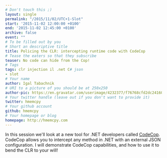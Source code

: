 ```yaml
---
# Don't touch this ;)
layout: single
permalink: "/2015/11/02/UTC+1-Slot"
start: '2015-11-02 12:00:00 +0100'
end: '2015-11-02 12:45:00 +0100'
archive: false
event: ""
# To be filled out by you
# Short an descriptive title
title: Policing the CLR: intercepting runtime code with CodeCop
# Tease the eaters so that they subscribe
teaser: No code can hide from the Cop!
# Tags
tags: clr injection il .net C# json
- slot
# Your name
author: Igal Tabachnik
# URI to a picture of you should be at 250x250
author-pic: https://en.gravatar.com/userimage/4232377/f76768cfd2dc24160e26ff3fe4d57e61.jpg?size=250
# Your twitter handle (leave out if you don't want to provide it)
twitter: hmemcpy
# Your github account
github: hmemcpy
# Your homepage or blog
homepage: http://hmemcpy.com
---
```

In this session we'll look at a new tool for .NET developers called [CodeCop](http://getcodecop.com/). CodeCop allows you to intercept any method in .NET with an external JSON configuration. I will demonstrate CodeCop capabilities, and how to use it to bend the CLR to your will!
